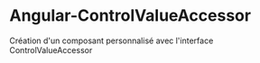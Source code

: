 # Angular-ControlValueAccessor
Création d'un composant personnalisé avec l'interface  ControlValueAccessor
